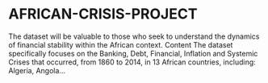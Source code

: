 # AFRICAN-CRISIS-PROJECT
The dataset will be valuable to those who seek to understand the dynamics of financial stability within the African context.  Content The dataset specifically focuses on the Banking, Debt, Financial, Inflation and Systemic Crises that occurred, from 1860 to 2014, in 13 African countries, including: Algeria, Angola...

